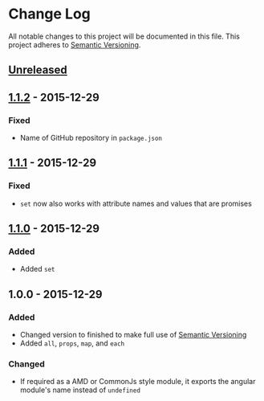 # Change Log
All notable changes to this project will be documented in this file.
This project adheres to [Semantic Versioning](http://semver.org/).

## [Unreleased]

## [1.1.2] - 2015-12-29
### Fixed
- Name of GitHub repository in `package.json`

## [1.1.1] - 2015-12-29
### Fixed
- `set` now also works with attribute names and values that are promises

## [1.1.0] - 2015-12-29
### Added
- Added `set`

## 1.0.0 - 2015-12-29
### Added
- Changed version to finished to make full use of [Semantic Versioning](http://semver.org/)
- Added `all`, `props`, `map`, and `each`

### Changed
- If required as a AMD or CommonJs style module, it exports the angular module's name instead of `undefined`

[Unreleased]: https://github.com/dbartholomae/ngQplus/compare/1.1.2...HEAD
[1.1.2]: https://github.com/dbartholomae/ngQplus/compare/1.1.1...1.1.2
[1.1.1]: https://github.com/dbartholomae/ngQplus/compare/1.1.0...1.1.1
[1.1.0]: https://github.com/dbartholomae/ngQplus/compare/1.0.0...1.1.0
